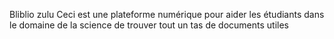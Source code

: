 Bliblio zulu
Ceci est une plateforme numérique pour aider les étudiants dans le domaine de la science de trouver tout un tas de documents utiles

